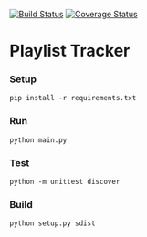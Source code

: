 [![Build Status](https://travis-ci.org/jcatoe/playlist-tracker.svg?branch=master)](https://travis-ci.org/jcatoe/playlist-tracker)
[![Coverage Status](https://coveralls.io/repos/github/jcatoe/playlist-tracker/badge.svg?branch=master)](https://coveralls.io/github/jcatoe/playlist-tracker?branch=master)

# Playlist Tracker

### Setup
```shell
pip install -r requirements.txt 
```

### Run
```shell
python main.py
```

### Test
```shell
python -m unittest discover
```

### Build
```shell
python setup.py sdist
```
